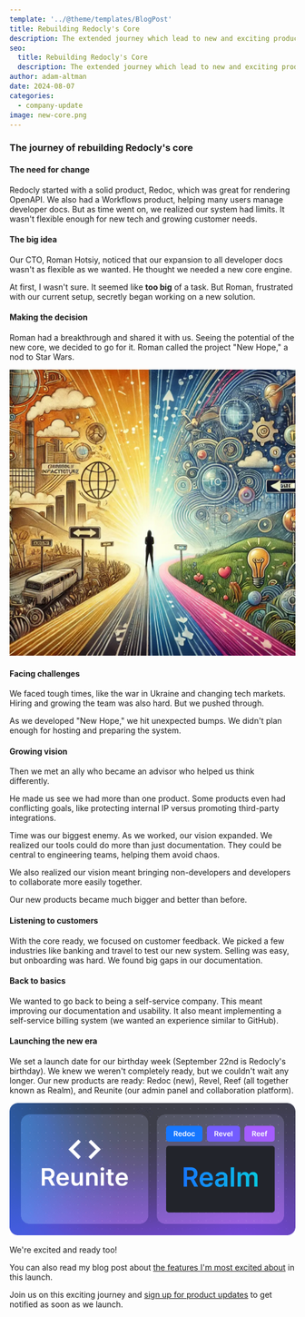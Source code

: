 ```yaml
---
template: '../@theme/templates/BlogPost'
title: Rebuilding Redocly's Core
description: The extended journey which lead to new and exciting products.
seo:
  title: Rebuilding Redocly's Core
  description: The extended journey which lead to new and exciting products.
author: adam-altman
date: 2024-08-07
categories:
  - company-update
image: new-core.png
---
```

### The journey of rebuilding Redocly's core

#### The need for change

Redocly started with a solid product, Redoc, which was great for rendering OpenAPI.
We also had a Workflows product, helping many users manage developer docs.
But as time went on, we realized our system had limits.
It wasn't flexible enough for new tech and growing customer needs.

#### The big idea

Our CTO, Roman Hotsiy, noticed that our expansion to all developer docs wasn't as flexible as we wanted.
He thought we needed a new core engine.

At first, I wasn't sure.
It seemed like **too big** of a task.
But Roman, frustrated with our current setup, secretly began working on a new solution.

#### Making the decision

Roman had a breakthrough and shared it with us.
Seeing the potential of the new core, we decided to go for it.
Roman called the project "New Hope," a nod to Star Wars.

![Futuristic depiction of transformation](./images/transform.webp)

#### Facing challenges

We faced tough times, like the war in Ukraine and changing tech markets.
Hiring and growing the team was also hard.
But we pushed through.

As we developed "New Hope," we hit unexpected bumps.
We didn't plan enough for hosting and preparing the system.

#### Growing vision

Then we met an ally who became an advisor who helped us think differently.

He made us see we had more than one product.
Some products even had conflicting goals, like protecting internal IP versus promoting third-party integrations.

Time was our biggest enemy.
As we worked, our vision expanded.
We realized our tools could do more than just documentation.
They could be central to engineering teams, helping them avoid chaos.

We also realized our vision meant bringing non-developers and developers to collaborate more easily together.

Our new products became much bigger and better than before.

#### Listening to customers

With the core ready, we focused on customer feedback.
We picked a few industries like banking and travel to test our new system.
Selling was easy, but onboarding was hard.
We found big gaps in our documentation.

#### Back to basics

We wanted to go back to being a self-service company.
This meant improving our documentation and usability.
It also meant implementing a self-service billing system (we wanted an experience similar to GitHub).

#### Launching the new era

We set a launch date for our birthday week (September 22nd is Redocly's birthday).
We knew we weren't completely ready, but we couldn't wait any longer.
Our new products are ready: Redoc (new), Revel, Reef (all together known as Realm), and Reunite (our admin panel and collaboration platform).

![Artistic diagram that shows Reunite, Realm, Redoc, Revel and Reef](./images/product-mix.png)

We're excited and ready too!

You can also read my blog post about [the features I'm most excited about](./favorite-new-features.md) in this launch.

Join us on this exciting journey and [sign up for product updates](https://redocly.com/product-updates/) to get notified as soon as we launch.
